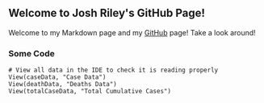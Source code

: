 ## Welcome to Josh Riley's GitHub Page!

Welcome to my Markdown page and my [GitHub](https://github.com/JoshRiley) page! Take a look around!

### Some Code
```
# View all data in the IDE to check it is reading properly
View(caseData, "Case Data")
View(deathData, "Deaths Data")
View(totalCaseData, "Total Cumulative Cases")
```